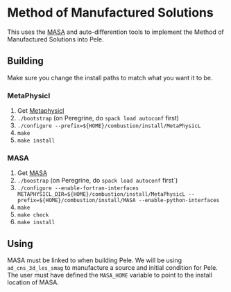 # Method of Manufactured Solutions

This uses the [MASA](https://github.com/manufactured-solutions/MASA)
and auto-differention tools to implement the Method of Manufactured
Solutions into Pele.

## Building
Make sure you change the install paths to match what you want it to
be.

### MetaPhysicl
1. Get [Metaphysicl](https://github.com/roystgnr/MetaPhysicL)
2. `./bootstrap` (on Peregrine, do  `spack load autoconf` first)
3. `./configure --prefix=${HOME}/combustion/install/MetaPhysicL`
4. `make`
5. `make install`

### MASA

1. Get [MASA](https://github.com/manufactured-solutions/MASA)
2. `./boostrap` (on Peregrine, do  `spack load autoconf` first`)
3. `./configure --enable-fortran-interfaces METAPHYSICL_DIR=${HOME}/combustion/install/MetaPhysicL --prefix=${HOME}/combustion/install/MASA --enable-python-interfaces`
4. `make`
5. `make check`
6. `make install`

## Using

MASA must be linked to when building Pele. We will be using
`ad_cns_3d_les_smag` to manufacture a source and initial condition for
Pele. The user must have defined the `MASA_HOME` variable to point to
the install location of MASA.
